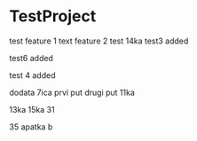 # TestProject
test
feature 1 text
feature 2 test
14ka
test3 added

test6 added

test 4 added

dodata 7ica prvi put
drugi put
11ka

13ka
15ka
31

35
apatka
b